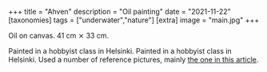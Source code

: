 +++
title = "Ahven"
description = "Oil painting"
date = "2021-11-22"
[taxonomies]
tags = ["underwater","nature"]
[extra]
image = "main.jpg"
+++

Oil on canvas. 41 cm ⨯ 33 cm.

Painted in a hobbyist class in Helsinki. Painted in a hobbyist class in Helsinki. Used a number of reference pictures, mainly [the one in this article](https://www.maaseuduntulevaisuus.fi/tiede-tekniikka/l%C3%A4hes-koko-suomeen-levinnyt-kansalliskala-ahven-on-utelias-1.197625).
